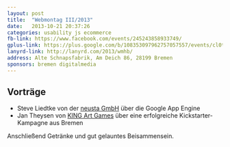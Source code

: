 ```yaml
---
layout: post
title:  "Webmontag III/2013"
date:   2013-10-21 20:37:26
categories: usability js ecommerce
fb-link: https://www.facebook.com/events/245243858933749/
gplus-link: https://plus.google.com/b/108353097962757057557/events/cl0ta9vd7hj7kqbbla9tbsfnvh4
lanyrd-link: http://lanyrd.com/2013/wmhb/
address: Alte Schnapsfabrik, Am Deich 86, 28199 Bremen
sponsors: bremen digitalmedia
---
```


## Vorträge

* Steve Liedtke von der [neusta GmbH](http://www.team-neusta.de/) über die Google App Engine
* Jan Theysen von [KING Art Games](http://kingart-games.de/) über eine erfolgreiche Kickstarter-Kampagne aus Bremen

Anschließend Getränke und gut gelauntes Beisammensein.